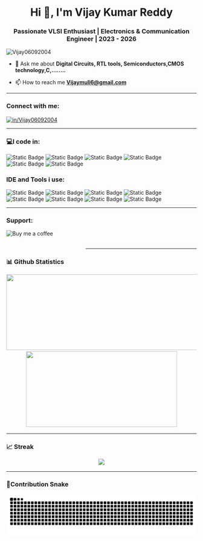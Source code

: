 <h1 align="center">Hi 👋, I'm Vijay Kumar Reddy</h1>
<h3 align="center">Passionate VLSI Enthusiast | Electronics & Communication Engineer | 2023 - 2026</h3>

<p align="left"> <img src="https://komarev.com/ghpvc/?username=Vijay06092004&label=Profile%20views&color=0e75b6&style=flat" alt="Vijay06092004" /> </p>



- 💬 Ask me about **Digital Circuits, RTL tools, Semiconductors,CMOS technology,C,........**

- 📫 How to reach me **Vijaymuli6@gmail.com**


***


<h3 align="left">Connect with me:</h3>
<p align="left">
<a href="https://www.linkedin.com/in/vijay-kumar-313a49345/" target="blank"><img align="center" src="https://raw.githubusercontent.com/rahuldkjain/github-profile-readme-generator/master/src/images/icons/Social/linked-in-alt.svg" alt="in/Vijay06092004" height="30" width="40" /></a>


***

<h3 align="left">💻I code in:</h3>

![Static Badge](https://img.shields.io/badge/C-red?style=plastic&logoColor=dark%20blue&logoSize=auto)
![Static Badge](https://img.shields.io/badge/Verilog-blue?style=plastic&logoColor=dark%20blue&logoSize=auto)
![Static Badge](https://img.shields.io/badge/VHDL-violet?style=plastic&logoColor=dark%20blue&logoSize=auto)
![Static Badge](https://img.shields.io/badge/SystemVerilog-ash?style=plastic&logoColor=dark%20blue&logoSize=auto)
![Static Badge](https://img.shields.io/badge/Microcontroller-cyan?style=plastic&logoColor=dark%20blue&logoSize=auto)
![Static Badge](https://img.shields.io/badge/PCB-green?style=plastic&logoColor=dark%20blue&logoSize=auto)



<h3 align="left">IDE and Tools i use:</h3>

![Static Badge](https://img.shields.io/badge/Vivado-black?style=plastic&logoColor=dark%20blue&logoSize=auto)
![Static Badge](https://img.shields.io/badge/Matlab-red?style=plastic&logoColor=dark%20blue&logoSize=auto)
![Static Badge](https://img.shields.io/badge/ModelSim-pink?style=plastic&logoColor=dark%20blue&logoSize=auto)
![Static Badge](https://img.shields.io/badge/ArduinoIDE-skyblue?style=plastic&logoColor=dark%20blue&logoSize=auto)
![Static Badge](https://img.shields.io/badge/Proteus-cyan?style=plastic&logoColor=dark%20blue&logoSize=auto)
![Static Badge](https://img.shields.io/badge/KeiluVision-red?style=plastic&logoColor=dark%20blue&logoSize=auto)
![Static Badge](https://img.shields.io/badge/Cadence-fire?style=plastic&logoColor=dark%20blue&logoSize=auto)
![Static Badge](https://img.shields.io/badge/EasyEDA-orange?style=plastic&logo=easyeda&logoColor=white&logoSize=auto)











***

<h3 align="left">Support:</h3>
<p><a href="https://www.buymeacoffee.com/Buy me a coffee"> <img align="left" src="https://cdn.buymeacoffee.com/buttons/v2/default-yellow.png" height="50" width="210" alt="Buy me a coffee" /></a></p><br><br


***
***




### 📊 Github Statistics

<div align="center">
  <img height="200em" width = "550em" src="https://github-readme-stats-eight-theta.vercel.app/api?username=Vijay06092004&show_icons=true&theme=dracula&include_all_commits=true&count_private=true"/>
  <img height="200em" width = "400em"  src="https://github-readme-stats.vercel.app/api/top-langs/?username=Vijay06092004&theme=dracula&show_icons=true&layout=compact"/>
  </div
<!--   <div align="center">
<!--   <img height="200em" width = "1000em" src="https://github-profile-trophy.vercel.app/?username=Vijay06092004&title=Commit,Followers,Stars,Repositories,PullRequest&theme=flat&margin-w=15"/> -->
<!-- </div> --> 

<!--![Vijay06092004Tropihes](https://github-profile-trophy.vercel.app/?username=Vijay06092004&title=Commit,Followers,Stars,Repositories,PullRequest&theme=flat&margin-w=15) -->
___

### 📈 Streak

<div align="center">
   <img height="200em" src="https://github-readme-streak-stats.herokuapp.com/?user=Vijay06092004&theme=dracula&show_icons=true&layout=compact"/><br>
<!--    <img height="200em" src="https://github-readme-streak-stats.herokuapp.com/?user=Vijay06092004&theme=tokyonight&hide_border=false"/><br> -->
  
</div>

***


### 🐍**Contribution Snake**

  <picture>
  <source media="(prefers-color-scheme: light)" srcset="https://raw.githubusercontent.com/Vijay06092004/Vijay06092004/output/github-snake-dark.svg" />
  <source media="(prefers-color-scheme: light)" srcset="https://raw.githubusercontent.com/Vijay06092004/Vijay06092004/output/github-snake.svg" />
  <img alt="github-snake" src="https://raw.githubusercontent.com/Vijay06092004/Vijay06092004/output/github-snake.svg" />
</picture>








